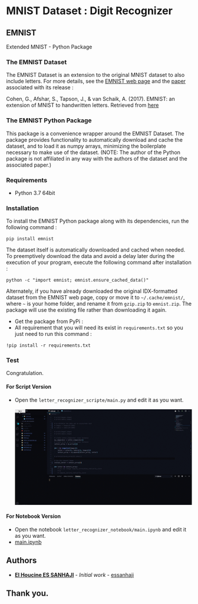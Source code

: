 # MNIST Dataset : Digit Recognizer




## EMNIST
Extended MNIST - Python Package



### The EMNIST Dataset
The EMNIST Dataset is an extension to the original MNIST dataset to also include letters. For more details, see the [EMNIST web page](https://www.nist.gov/itl/products-and-services/emnist-dataset) and the [paper](https://arxiv.org/abs/1702.05373) associated with its release :<br>

Cohen, G., Afshar, S., Tapson, J., & van Schaik, A. (2017). EMNIST: an extension of MNIST to handwritten letters. Retrieved from [here](http://arxiv.org/abs/1702.05373)




### The EMNIST Python Package
This package is a convenience wrapper around the EMNIST Dataset. The package provides functionality to automatically download and cache the dataset, and to load it as numpy arrays, minimizing the boilerplate necessary to make use of the dataset. (NOTE: The author of the Python package is not affiliated in any way with the authors of the dataset and the associated paper.)



### Requirements
- Python 3.7 64bit



### Installation
To install the EMNIST Python package along with its dependencies, run the following command :<br>
```
pip install emnist
```

The dataset itself is automatically downloaded and cached when needed. To preemptively download the data and avoid a delay later during the execution of your program, execute the following command after installation :<br>
```
python -c "import emnist; emnist.ensure_cached_data()"
```

Alternately, if you have already downloaded the original IDX-formatted dataset from the EMNIST web page, copy or move it to ```~/.cache/emnist/```, where ```~``` is your home folder, and rename it from ```gzip.zip``` to ```emnist.zip```. The package will use the existing file rather than downloading it again.<br>

- Get the package from PyPi :
- All requirement that you will need its exist in ``requirements.txt`` so you just need to run this command :

```
!pip install -r requirements.txt
```


### Test
Congratulation.

#### For Script Version
- Open the ```letter_recognizer_scripte/main.py``` and edit it as you want.<br><br>
![demo](letter_recognizer_scripte/demo.gif)

#### For Notebook Version
- Open the notebook ```letter_recognizer_notebook/main.ipynb``` and edit it as you want.<br/>
- [main.ipynb](letter_recognizer_notebook/main.ipynb)



## Authors
* **[El Houcine ES SANHAJI](https://essanhaji.github.io)** - *Initial work* - [essanhaji](https://github.com/essanhaji)




## Thank you.